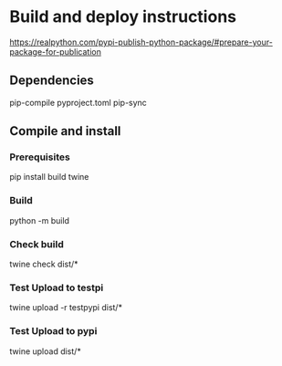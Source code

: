 # Build and deploy instructions

https://realpython.com/pypi-publish-python-package/#prepare-your-package-for-publication

## Dependencies
pip-compile pyproject.toml
pip-sync

## Compile and install

### Prerequisites
pip install build twine

### Build
python -m build

### Check build
twine check dist/*

### Test Upload to testpi
twine upload -r testpypi dist/*

### Test Upload to pypi
twine upload dist/*